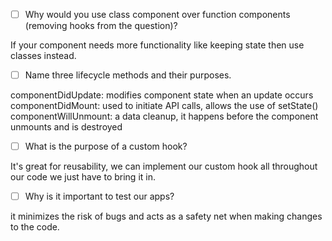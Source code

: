 - [ ] Why would you use class component over function components (removing hooks from the question)?

If your component needs more functionality like keeping state then use classes instead.

- [ ] Name three lifecycle methods and their purposes.

componentDidUpdate: modifies component state when an update occurs
componentDidMount: used to initiate API calls, allows the use of setState()
componentWillUnmount: a data cleanup, it happens before the component unmounts and is destroyed

- [ ] What is the purpose of a custom hook?

It's great for reusability, we can implement our custom hook all throughout our code we just have to bring it in.

- [ ] Why is it important to test our apps?

it minimizes the risk of bugs and acts as a safety net when making changes to the code.
